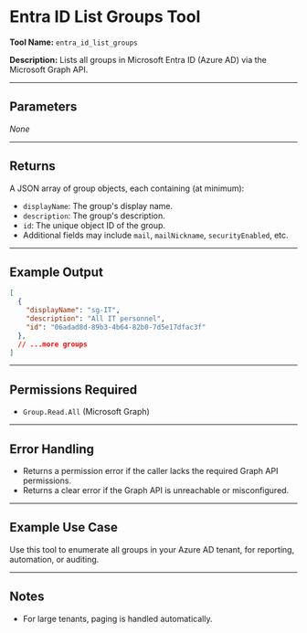 # Entra ID List Groups Tool

**Tool Name:** `entra_id_list_groups`

**Description:**
Lists all groups in Microsoft Entra ID (Azure AD) via the Microsoft Graph API.

---

## Parameters
_None_

---

## Returns
A JSON array of group objects, each containing (at minimum):
- `displayName`: The group's display name.
- `description`: The group's description.
- `id`: The unique object ID of the group.
- Additional fields may include `mail`, `mailNickname`, `securityEnabled`, etc.

---

## Example Output
```json
[
  {
    "displayName": "sg-IT",
    "description": "All IT personnel",
    "id": "06adad8d-89b3-4b64-82b0-7d5e17dfac3f"
  },
  // ...more groups
]
```

---

## Permissions Required
- `Group.Read.All` (Microsoft Graph)

---

## Error Handling
- Returns a permission error if the caller lacks the required Graph API permissions.
- Returns a clear error if the Graph API is unreachable or misconfigured.

---

## Example Use Case
Use this tool to enumerate all groups in your Azure AD tenant, for reporting, automation, or auditing.

---

## Notes
- For large tenants, paging is handled automatically.
